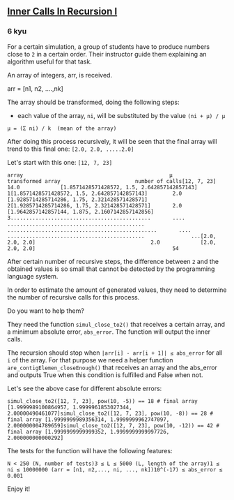 <h2><a href=https://www.codewars.com/kata/5737f14449fc581de9001845/train/javascript target="_blank">Inner Calls In Recursion I</a></h2><h3>6 kyu</h3><p>For a certain simulation, a group of students have to produce numbers close to <code>2</code> in a certain order. Their instructor guide them explaining an algorithm useful for that task.</p><p>An array of integers, arr, is received.</p><p>arr = [n1, n2, ....,nk]</p><p>The array should be transformed, doing the following steps:</p><ul><li>each value of the array, <code>ni</code>, will be substituted by the value <code>(ni + μ) / μ</code></li></ul><p><code>μ = (Σ ni) / k  (mean of the array)</code></p><p>After doing this process recursively, it will be seen that the final array will trend to this final one: <code>[2.0, 2.0, .....2.0]</code></p><p>Let's start with this one: <code>[12, 7, 23]</code></p><pre><code>array                                               μ                             transformed array                        number of calls[12, 7, 23]                                        14.0             [1.8571428571428572, 1.5, 2.642857142857143]                1[1.8571428571428572, 1.5, 2.642857142857143]        2.0             [1.9285714285714286, 1.75, 2.321428571428571]               2[1.9285714285714286, 1.75, 2.321428571428571]       2.0             [1.9642857142857144, 1.875, 2.1607142857142856]             3.............................................       ....             ............................................               ................................................       ....             ............................................               ...[2.0, 2.0, 2.0]                                     2.0             [2.0, 2.0, 2.0]                                            54</code></pre><p>After certain number of recursive steps, the difference between <code>2</code> and the obtained values is so small that cannot be detected by the programming language system.</p><p>In order to estimate the amount of generated values, they need to determine the number of recursive calls for this process.</p><p>Do you want to help them?</p><p>They need the function <code>simul_close_to2()</code> that receives a certain array, and a minimum absolute error, <code>abs_error</code>. The function will output the inner calls.</p><p>The recursion should stop when <code>|arr[i] - arr[i + 1]| ≤ abs_error</code> for all <code>i</code> of the array. For that purpose we need a helper function <code>are_contigElemen_closeEnough()</code> that receives an array and the abs_error and outputs True when this condition is fulfilled and False when not.</p><p>Let's see the above case for different absolute errors:</p><pre><code class="language-python"><span class="cm-variable">simul_close_to2</span>([<span class="cm-number">12</span>, <span class="cm-number">7</span>, <span class="cm-number">23</span>], <span class="cm-builtin">pow</span>(<span class="cm-number">10</span>, <span class="cm-operator">-</span><span class="cm-number">5</span>)) <span class="cm-operator">==</span> <span class="cm-number">18</span> <span class="cm-comment"># final array [1.9999989100864957, 1.9999961853027344, 2.00000490461077]</span><span class="cm-variable">simul_close_to2</span>([<span class="cm-number">12</span>, <span class="cm-number">7</span>, <span class="cm-number">23</span>], <span class="cm-builtin">pow</span>(<span class="cm-number">10</span>, <span class="cm-operator">-</span><span class="cm-number">8</span>)) <span class="cm-operator">==</span> <span class="cm-number">28</span> <span class="cm-comment"># final array [1.9999999989356314, 1.9999999962747097, 2.000000004789659]</span><span class="cm-variable">simul_close_to2</span>([<span class="cm-number">12</span>, <span class="cm-number">7</span>, <span class="cm-number">23</span>], <span class="cm-builtin">pow</span>(<span class="cm-number">10</span>, <span class="cm-operator">-</span><span class="cm-number">12</span>)) <span class="cm-operator">==</span> <span class="cm-number">42</span> <span class="cm-comment"># final array [1.9999999999999352, 1.9999999999997726, 2.000000000000292]</span></code></pre><p>The tests for the function will have the following features:</p><pre><code>N &lt; 250 (N, number of tests)3 ≤ L ≤ 5000 (L, length of the array)1 ≤ ni ≤ 10000000 (arr = [n1, n2,..., ni, ..., nk])10^(-17) ≤ abs_error ≤ 0.001</code></pre><p>Enjoy it!</p>